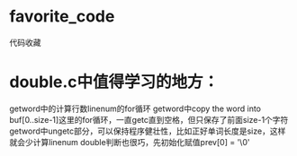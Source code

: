 favorite_code
=============

代码收藏

double.c中值得学习的地方：
====

  getword中的计算行数linenum的for循环
  getword中copy the word into buf[0..size-1]这里的for循环，一直getc直到空格，但只保存了前面size-1个字符
  getword中ungetc部分，可以保持程序健壮性，比如正好单词长度是size，这样就会少计算linenum
  double判断也很巧，先初始化赋值prev[0] = '\0'
